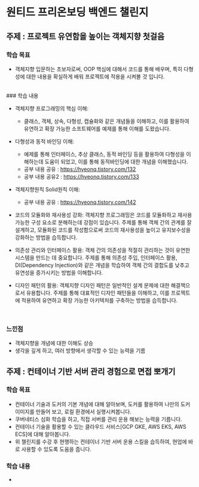 # 원티드 프리온보딩 백엔드 챌린지

## 주제 : 프로젝트 유연함을 높이는 객체지향 첫걸음
### 학습 목표
- 객체지향 입문하는 초보자로써, OOP 핵심에 대해서 코드를 통해 배우며, 특히 다형성에 대한 내용을 확실하게 배워 프로젝트에 적용을 시켜볼 것 입니다. 
<br>
### 학습 내용

- 객체지향 프로그래밍의 핵심 이해:
  - 클래스, 객체, 상속, 다형성, 캡슐화와 같은 개념들을 이해하고, 이를 활용하여 유연하고 확장 가능한 소프트웨어를 예제를 통해 이해를 도왔습니다.
  
- 다형성과 동적 바인딩 이해:
  - 예제를 통해 인터페이스, 추상 클래스, 동적 바인딩 등을 활용하여 다형성을 이해하는데 도움이 되었고, 이를 통해 동적바인딩에 대한 개념을 이해했습니다.   
  - 공부 내용 공유 : https://hyeonq.tistory.com/132
  - 공부 내용 공유2 : https://hyeonq.tistory.com/133
 
- 객체지향원칙 Solid원칙 이해:
  - 공부 내용 공유 : https://hyeonq.tistory.com/142

  
- 코드의 모듈화와 재사용성 강화:
객체지향 프로그래밍은 코드를 모듈화하고 재사용 가능한 구성 요소로 분해하는데 강점이 있습니다. 주제를 통해 객체 간의 관계를 잘 설계하고, 모듈화된 코드를 작성함으로써 코드의 재사용성을 높이고 유지보수성을 강화하는 방법을 습득합니다.

- 의존성 관리와 인터페이스 활용:
객체 간의 의존성을 적절히 관리하는 것이 유연한 시스템을 만드는 데 중요합니다. 주제를 통해 의존성 주입, 인터페이스 활용, DI(Dependency Injection)와 같은 개념을 학습하여 객체 간의 결합도를 낮추고 유연성을 증가시키는 방법을 이해합니다.

- 디자인 패턴의 활용:
객체지향 디자인 패턴은 일반적인 설계 문제에 대한 해결책으로서 유용합니다. 주제를 통해 대표적인 디자인 패턴들을 이해하고, 이를 프로젝트에 적용하여 유연하고 확장 가능한 아키텍처를 구축하는 방법을 습득합니다.

<br>

### 느낀점
- 객체지향을 개념에 대한 이해도 상승
- 생각을 깊게 하고, 여러 방향에서 생각할 수 있는 능력을 기름


## 주제 : 컨테이너 기반 서버 관리 경험으로 면접 뽀개기
### 학습 목표 
- 컨테이너 기술과 도커의 기본 개념에 대해 알아보며, 도커를 활용하여 나만의 도커 이미지를 만들어 보고, 로컬 환경에서 실행시켜봅니다.
- 쿠버네티스 심화 학습을 하고, 직접 서버를 관리 운용 해보는 능력을 기릅니다.
- 컨테이너 기술을 활용할 수 있는 클라우드 서비스[GCP GKE, AWS EKS, AWS ECS]에 대해 알아봅니다.
- 위 챌린지를 수강 후 현행하는 컨테이너 기반 서버 운용 스킬을 습득하여, 현업에 바로 사용할 수 있도록 도움을 줍니다.

### 학습 내용
- 


